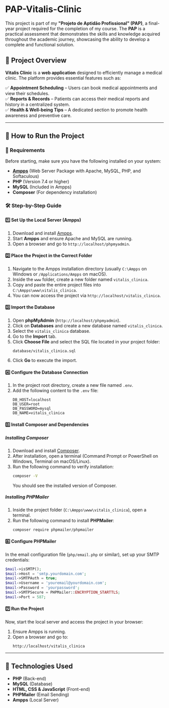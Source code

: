 # PAP-Vitalis-Clinic

This project is part of my **"Projeto de Aptidão Profissional" (PAP)**, a final-year project required for the completion of my course. The **PAP** is a practical assessment that demonstrates the skills and knowledge acquired throughout the academic journey, showcasing the ability to develop a complete and functional solution.

## 📌 Project Overview

**Vitalis Clinic** is a **web application** designed to efficiently manage a medical clinic. The platform provides essential features such as:

✅ **Appointment Scheduling** – Users can book medical appointments and view their schedules.  
✅ **Reports & Records** – Patients can access their medical reports and history in a centralized system.  
✅ **Health & Well-being Tips** – A dedicated section to promote health awareness and preventive care.

---

## 🚀 How to Run the Project

### 📂 Requirements
Before starting, make sure you have the following installed on your system:

- **[Ampps](https://www.ampps.com/)** (Web Server Package with Apache, MySQL, PHP, and Softaculous)
- **PHP** (Version 7.4 or higher)
- **MySQL** (Included in Ampps)
- **Composer** (For dependency installation)

### 🛠️ Step-by-Step Guide

#### 1️⃣ Set Up the Local Server (Ampps)
1. Download and install [Ampps](https://www.ampps.com/).
2. Start **Ampps** and ensure Apache and MySQL are running.
3. Open a browser and go to `http://localhost/phpmyadmin`.

#### 2️⃣ Place the Project in the Correct Folder
1. Navigate to the Ampps installation directory (usually `C:\Ampps` on Windows or `/Applications/Ampps` on macOS).
2. Inside the `www` folder, create a new folder named `vitalis_clinica`.
3. Copy and paste the entire project files into `C:\Ampps\www\vitalis_clinica`.
4. You can now access the project via `http://localhost/vitalis_clinica`.

#### 3️⃣ Import the Database
1. Open **phpMyAdmin** (`http://localhost/phpmyadmin`).
2. Click on **Databases** and create a new database named `vitalis_clinica`.
3. Select the `vitalis_clinica` database.
4. Go to the **Import** tab.
5. Click **Choose File** and select the SQL file located in your project folder:
   ```
   database/vitalis_clinica.sql
   ```
6. Click **Go** to execute the import.

#### 4️⃣ Configure the Database Connection
1. In the project root directory, create a new file named `.env`.
2. Add the following content to the `.env` file:
   ```
   DB_HOST=localhost
   DB_USER=root
   DB_PASSWORD=mysql
   DB_NAME=vitalis_clinica
   ```

#### 5️⃣ Install Composer and Dependencies
##### Installing Composer
1. Download and install [Composer](https://getcomposer.org/download/).
2. After installation, open a terminal (Command Prompt or PowerShell on Windows, Terminal on macOS/Linux).
3. Run the following command to verify installation:
   ```bash
   composer -V
   ```
   You should see the installed version of Composer.

##### Installing PHPMailer
1. Inside the project folder (`C:\Ampps\www\vitalis_clinica`), open a terminal.
2. Run the following command to install **PHPMailer**:
   ```bash
   composer require phpmailer/phpmailer
   ```

#### 6️⃣ Configure PHPMailer
In the email configuration file (`php/email.php` or similar), set up your SMTP credentials:
```php
$mail->isSMTP();
$mail->Host = 'smtp.yourdomain.com';
$mail->SMTPAuth = true;
$mail->Username = 'youremail@yourdomain.com';
$mail->Password = 'yourpassword';
$mail->SMTPSecure = PHPMailer::ENCRYPTION_STARTTLS;
$mail->Port = 587;
```

#### 7️⃣ Run the Project
Now, start the local server and access the project in your browser:
1. Ensure Ampps is running.
2. Open a browser and go to:
   ```
   http://localhost/vitalis_clinica
   ```

---

## 📌 Technologies Used

- **PHP** (Back-end)
- **MySQL** (Database)
- **HTML, CSS & JavaScript** (Front-end)
- **PHPMailer** (Email Sending)
- **Ampps** (Local Server)

